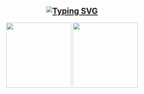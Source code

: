 <a align="center" href="https://github.com/rai-pramana">
  <h2 align="center">
    <a href="https://git.io/typing-svg"><img src="https://readme-typing-svg.herokuapp.com?font=Noto+Sans+Japanese&weight=500&size=28&pause=1000&color=FFD95B&center=true&random=false&width=435&lines=Rai+Pramana's+GitHub+Stats" alt="Typing SVG" /></a>
  </h2>
  <div align=center>
    <img height=172 align="center" src="https://github-readme-stats-eight-theta.vercel.app/api?username=rai-pramana&show_icons=true&theme=great-gatsby&bg_color=00000000&include_all_commits=true&count_private=true&hide_title=true"/>
    <img height=172 align="center" src="https://github-readme-stats-eight-theta.vercel.app/api/top-langs/?username=rai-pramana&layout=compact&langs_count=8&theme=great-gatsby&bg_color=00000000"/>
  </div>
</a>
